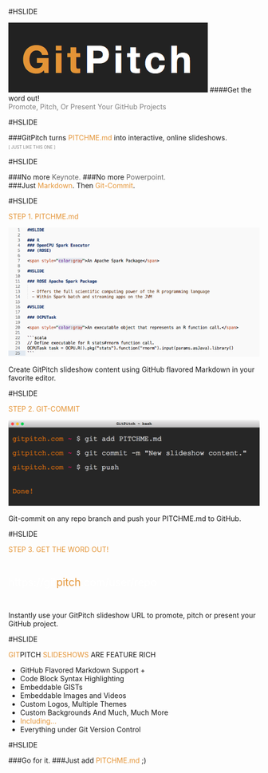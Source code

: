 #HSLIDE

![LOGO](assets/gp-logo.png)
####Get the word out!
<br>
<span style="color:gray">Promote, Pitch, Or Present Your GitHub Projects</span>

#HSLIDE

###GitPitch turns <span style="color: #e49436; text-transform: none">PITCHME.md</span> into interactive, online slideshows.
<br>
<span style="color:gray; font-size:0.6em;">[ JUST LIKE THIS ONE ]</span>

#HSLIDE
<!-- .slide: data-autoslide="2000" -->

###No more <span style="color: #666666">Keynote.</span>
###<span class="fragment" data-fragment-index="1" data-autoslide="2000">No more <span style="color: #666666">Powerpoint.</span>
<br>
###<span class="fragment" data-fragment-index="2" data-autoslide="3500">Just <span style="color: #e49436">Markdown</span>. Then <span style="color: #e49436">Git-Commit</span>.</li>

#HSLIDE

<span style="color: #e49436">STEP 1. PITCHME.md</span>

![MARKDOWN](assets/markdown.png)

Create GitPitch slideshow content using GitHub flavored Markdown in your favorite editor.

#HSLIDE

<span style="color: #e49436">STEP 2. GIT-COMMIT</span>

![TERMINAL](assets/terminal.png)

Git-commit on any repo branch and push your PITCHME.md to GitHub.

#HSLIDE

<span style="color: #e49436">STEP 3. GET THE WORD OUT!</span>

<br>

<span style="font-size: 1.5em;"><span style="color:white">htt</span><span style="color:white">ps://git</span><span style="color: #e49436">pitch</span><span style="color: white">.com/user/repo</span></span>

<br>

Instantly use your GitPitch slideshow URL to promote, pitch or present your GitHub project.

#HSLIDE
<!-- .slide: data-autoslide="10000" -->

<span style="color: #e49436">GIT</span>PITCH <span style="color: #e49436">SLIDESHOWS</span> ARE FEATURE RICH

- GitHub Flavored Markdown Support +
- Code Block Syntax Highlighting
- Embeddable GISTs
- Embeddable Images and Videos
- Custom Logos, Multiple Themes
- Custom Backgrounds And Much, Much More
- <span style="color: #e49436">Including...</span>
- Everything under Git Version Control

#HSLIDE

###Go for it.
###Just add <span style="color: #e49436; text-transform: none">PITCHME.md</span> ;)

